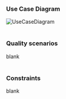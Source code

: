 ### Use Case Diagram
![UseCaseDiagram](https://user-images.githubusercontent.com/115104826/197915282-22d79a3b-ab3d-4472-bbb6-b50013886cef.png)
<br></br>
### Quality scenarios
blank
<br></br>
### Constraints
blank
